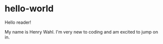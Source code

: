 # hello-world

Hello reader!

My name is Henry Wahl. I'm very new to coding and am excited to jump on in. 
